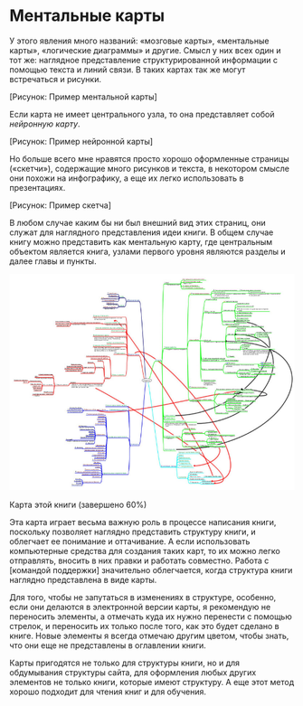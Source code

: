 
# Ментальные карты

У этого явления много названий: «мозговые карты», «ментальные карты»,
«логические диаграммы» и другие.  Смысл у них всех один и тот же:
наглядное представление структурированной информации с помощью текста
и линий связи.  В таких картах так же могут встречаться и рисунки.

[Рисунок: Пример ментальной карты]

Если карта не имеет центрального узла, то она представляет собой
*нейронную карту*.

[Рисунок: Пример нейронной карты]

Но больше всего мне нравятся просто хорошо оформленные страницы
(«скетчи»), содержащие много рисунков и текста, в некотором смысле они
похожи на инфографику, а еще их легко использовать в презентациях.

[Рисунок: Пример скетча]

В любом случае каким бы ни был внешний вид этих страниц, они служат
для наглядного представления идеи книги.  В общем случае книгу можно
представить как ментальную карту, где центральным объектом является
книга, узлами первого уровня являются разделы и далее главы и пункты.

<img src="images/book-mindmap.jpg" alt="Карта этой книги">

Карта этой книги (завершено 60%)

Эта карта играет весьма важную роль в процессе написания книги,
поскольку позволяет наглядно представить структуру книги, и облегчает
ее понимание и оттачивание.  А если использовать компьютерные средства
для создания таких карт, то их можно легко отправлять, вносить в них
правки и работать совместно.  Работа с [командой поддержки]
значительно облегчается, когда структура книги наглядно представлена в
виде карты.

Для того, чтобы не запутаться в изменениях в структуре, особенно, если
они делаются в электронной версии карты, я рекомендую не переносить
элементы, а отмечать куда их нужно перенести с помощью стрелок, и
переносить их только после того, как это будет сделано в книге.  Новые
элементы я всегда отмечаю другим цветом, чтобы знать, что они еще не
представлены в оглавлении книги.

Карты пригодятся не только для структуры книги, но и для обдумывания
структуры сайта, для оформления любых других элементов не только
книги, которые имеют структуру.  А еще этот метод хорошо подходит для
чтения книг и для обучения.
